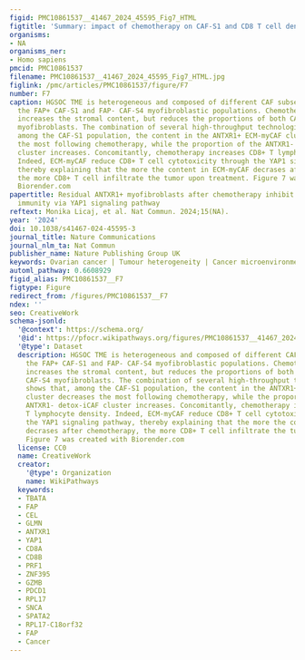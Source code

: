 ```yaml
---
figid: PMC10861537__41467_2024_45595_Fig7_HTML
figtitle: 'Summary: impact of chemotherapy on CAF-S1 and CD8 T cell density in HGSOC'
organisms:
- NA
organisms_ner:
- Homo sapiens
pmcid: PMC10861537
filename: PMC10861537__41467_2024_45595_Fig7_HTML.jpg
figlink: /pmc/articles/PMC10861537/figure/F7
number: F7
caption: HGSOC TME is heterogeneous and composed of different CAF subsets, including
  the FAP+ CAF-S1 and FAP- CAF-S4 myofibroblastic populations. Chemotherapy globally
  increases the stromal content, but reduces the proportions of both CAF-S1 and CAF-S4
  myofibroblasts. The combination of several high-throughput technologies shows that,
  among the CAF-S1 population, the content in the ANTXR1+ ECM-myCAF cluster decreases
  the most following chemotherapy, while the proportion of the ANTXR1- detox-iCAF
  cluster increases. Concomitantly, chemotherapy increases CD8+ T lymphocyte density.
  Indeed, ECM-myCAF reduce CD8+ T cell cytotoxicity through the YAP1 signaling pathway,
  thereby explaining that the more the content in ECM-myCAF decrases after chemotherapy,
  the more CD8+ T cell infiltrate the tumor upon treatment. Figure 7 was created with
  Biorender.com
papertitle: Residual ANTXR1+ myofibroblasts after chemotherapy inhibit anti-tumor
  immunity via YAP1 signaling pathway
reftext: Monika Licaj, et al. Nat Commun. 2024;15(NA).
year: '2024'
doi: 10.1038/s41467-024-45595-3
journal_title: Nature Communications
journal_nlm_ta: Nat Commun
publisher_name: Nature Publishing Group UK
keywords: Ovarian cancer | Tumour heterogeneity | Cancer microenvironment
automl_pathway: 0.6608929
figid_alias: PMC10861537__F7
figtype: Figure
redirect_from: /figures/PMC10861537__F7
ndex: ''
seo: CreativeWork
schema-jsonld:
  '@context': https://schema.org/
  '@id': https://pfocr.wikipathways.org/figures/PMC10861537__41467_2024_45595_Fig7_HTML.html
  '@type': Dataset
  description: HGSOC TME is heterogeneous and composed of different CAF subsets, including
    the FAP+ CAF-S1 and FAP- CAF-S4 myofibroblastic populations. Chemotherapy globally
    increases the stromal content, but reduces the proportions of both CAF-S1 and
    CAF-S4 myofibroblasts. The combination of several high-throughput technologies
    shows that, among the CAF-S1 population, the content in the ANTXR1+ ECM-myCAF
    cluster decreases the most following chemotherapy, while the proportion of the
    ANTXR1- detox-iCAF cluster increases. Concomitantly, chemotherapy increases CD8+
    T lymphocyte density. Indeed, ECM-myCAF reduce CD8+ T cell cytotoxicity through
    the YAP1 signaling pathway, thereby explaining that the more the content in ECM-myCAF
    decrases after chemotherapy, the more CD8+ T cell infiltrate the tumor upon treatment.
    Figure 7 was created with Biorender.com
  license: CC0
  name: CreativeWork
  creator:
    '@type': Organization
    name: WikiPathways
  keywords:
  - TBATA
  - FAP
  - CEL
  - GLMN
  - ANTXR1
  - YAP1
  - CD8A
  - CD8B
  - PRF1
  - ZNF395
  - GZMB
  - PDCD1
  - RPL17
  - SNCA
  - SPATA2
  - RPL17-C18orf32
  - FAP
  - Cancer
---
```

